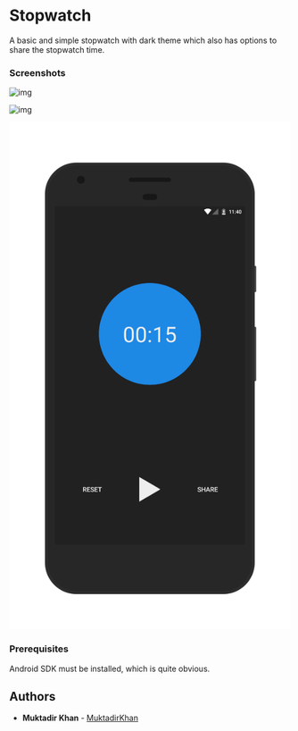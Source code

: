 # Stopwatch


A basic and simple stopwatch with dark theme which also has options to share the stopwatch time.

### Screenshots

![img](https://cdn.rawgit.com/muktadirkhan889/Stopwatch/d41315e8/start.png)

![img](https://cdn.rawgit.com/muktadirkhan889/Stopwatch/d41315e8/running.png)

![img](https://github.com/muktadirkhan889/Stopwatch/blob/master/pause.png)

### Prerequisites


Android SDK must be installed, which is quite obvious.




## Authors

* **Muktadir Khan** - [MuktadirKhan](https://github.com/muktadirkhan889)
